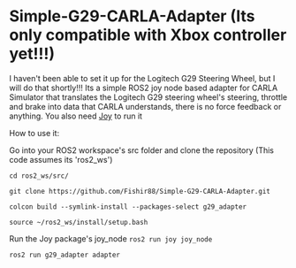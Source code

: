 # Simple-G29-CARLA-Adapter (Its only compatible with Xbox controller yet!!!)
I haven't been able to set it up for the Logitech G29 Steering Wheel, but I will do that shortly!!!
Its a simple ROS2 joy node based adapter for CARLA Simulator that translates the Logitech G29 steering wheel's steering, throttle and brake into data that CARLA understands, there is no force feedback or anything. You also need [Joy](https://github.com/ros-drivers/joystick_drivers/tree/ros2/joy) to run it

How to use it:

Go into your ROS2 workspace's src folder and clone the repository (This code assumes its 'ros2_ws')

`cd ros2_ws/src/`

`git clone https://github.com/Fishir88/Simple-G29-CARLA-Adapter.git`

```cd ..
colcon build --symlink-install --packages-select g29_adapter
```

`source ~/ros2_ws/install/setup.bash`

Run the Joy package's joy_node
`ros2 run joy joy_node`

`ros2 run g29_adapter adapter`
